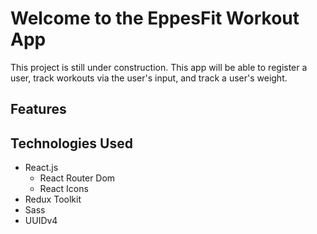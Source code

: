 # Welcome to the EppesFit Workout App

This project is still under construction. This app will be able to register a user, track workouts via the user's input, and track a user's weight.

## Features

## Technologies Used
 - React.js
    - React Router Dom
    - React Icons
 - Redux Toolkit
 - Sass
 - UUIDv4

